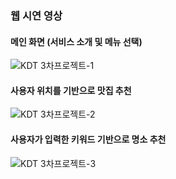 ### 웹 시연 영상

#### 메인 화면 (서비스 소개 및 메뉴 선택)
![KDT  3차프로젝트-1](https://user-images.githubusercontent.com/86389826/144795276-ef3924ef-c4ec-44e1-b0fa-2d032f4ac1aa.gif)


#### 사용자 위치를 기반으로 맛집 추천
![KDT  3차프로젝트-2](https://user-images.githubusercontent.com/86389826/144795284-6a8b598b-d28e-47c1-9364-0b665a024087.gif)


#### 사용자가 입력한 키워드 기반으로 명소 추천
![KDT  3차프로젝트-3](https://user-images.githubusercontent.com/86389826/144795287-dd1adbee-7715-44ab-9f93-1f613eefa02c.gif)

